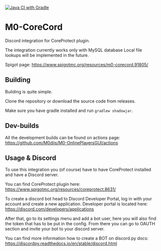 [![Java CI with Gradle](https://github.com/M0diis/M0-CoreCord/actions/workflows/gradle.yml/badge.svg)](https://github.com/M0diis/M0-CoreCord/actions/workflows/gradle.yml)

# M0-CoreCord
Discord integration for CoreProtect plugin.

The integration currently works only with MySQL database
Local file lookups will be implemented in the future.

Spigot page:
https://www.spigotmc.org/resources/m0-corecord.91805/

## Building
Building is quite simple.

Clone the repository or download the source code from releases.

Make sure you have gradle installed and run `gradlew shadowjar`.

## Dev-builds

All the development builds can be found on actions page:
https://github.com/M0diis/M0-OnlinePlayersGUI/actions

## Usage & Discord

To use this integration you (of course) have to have CoreProtect installed and have a Discord server.

You can find CoreProtect plugin here:
https://www.spigotmc.org/resources/coreprotect.8631/

To create a discord bot head to Discord Developer Portal, log in with your account and create a new application.
Developer portal is located here:
https://discord.com/developers/applications

After that, go to its settings menu and add a bot user, here you will also find the token that has to be put in the config.
From there you can go to OAUTH section and invite your bot to your discord server.

You can find more information how to create a BOT on discord.py docs:
https://discordpy.readthedocs.io/en/stable/discord.html



